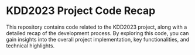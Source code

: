 # KDD2023 Project Code Recap

This repository contains code related to the KDD2023 project, along with a detailed recap of the development process. By exploring this code, you can gain insights into the overall project implementation, key functionalities, and technical highlights.
